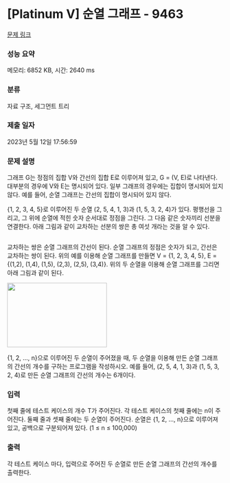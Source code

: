 # [Platinum V] 순열 그래프 - 9463 

[문제 링크](https://www.acmicpc.net/problem/9463) 

### 성능 요약

메모리: 6852 KB, 시간: 2640 ms

### 분류

자료 구조, 세그먼트 트리

### 제출 일자

2023년 5월 12일 17:56:59

### 문제 설명

<p>그래프 G는 정점의 집합 V와 간선의 집합 E로 이루어져 있고, G = (V, E)로 나타낸다. 대부분의 경우에 V와 E는 명시되어 있다. 일부 그래프의 경우에는 집합이 명시되어 있지 않다. 예를 들어, 순열 그래프는 간선의 집합이 명시되어 있지 않다.</p>

<p>{1, 2, 3, 4, 5}로 이루어진 두 순열 (2, 5, 4, 1, 3)과 (1, 5, 3, 2, 4)가 있다. 평행선을 그리고, 그 위에 순열에 적힌 숫자 순서대로 정점을 그린다. 그 다음 같은 숫자끼리 선분을 연결한다. 아래 그림과 같이 교차하는 선분의 쌍은 총 여섯 개라는 것을 알 수 있다.</p>

<p><img alt="" src=""></p>

<p>교차하는 쌍은 순열 그래프의 간선이 된다. 순열 그래프의 정점은 숫자가 되고, 간선은 교차하는 쌍이 된다. 위의 예를 이용해 순열 그래프를 만들면 V = {1, 2, 3, 4, 5}, E = {(1,2), (1,4), (1,5), (2,3), (2,5), (3,4)}. 위의 두 순열을 이용해 순열 그래프를 그리면 아래 그림과 같이 된다.</p>

<p><img alt="" src="" style="height:150px; width:232px"></p>

<p>{1, 2, ..., n}으로 이루어진 두 순열이 주어졌을 때, 두 순열을 이용해 만든 순열 그래프의 간선의 개수를 구하는 프로그램을 작성하시오. 예를 들어, (2, 5, 4, 1, 3)과 (1, 5, 3, 2, 4)로 만든 순열 그래프의 간선의 개수는 6개이다.</p>

### 입력 

 <p>첫째 줄에 테스트 케이스의 개수 T가 주어진다. 각 테스트 케이스의 첫째 줄에는 n이 주어진다. 둘째 줄과 셋째 줄에는 두 순열이 주어진다. 순열은 {1, 2, ..., n}으로 이루어져 있고, 공백으로 구분되어져 있다. (1 ≤ n ≤ 100,000)</p>

### 출력 

 <p>각 테스트 케이스 마다, 입력으로 주어진 두 순열로 만든 순열 그래프의 간선의 개수를 출력한다.</p>

